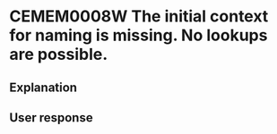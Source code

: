 # CEMEM0008W The initial context for naming is missing. No lookups are possible.

## Explanation

## User response